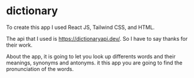 # dictionary

To create this app I used React JS, Tailwind CSS, and HTML.

The api that I used is https://dictionaryapi.dev/. So I have to say thanks for their work. 

About the app, it is going to let you look up differents words and their meanings, synonyms and antonyms. it this app you are going to find the pronunciation of the words. 
